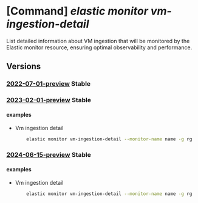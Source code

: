 # [Command] _elastic monitor vm-ingestion-detail_

List detailed information about VM ingestion that will be monitored by the Elastic monitor resource, ensuring optimal observability and performance.

## Versions

### [2022-07-01-preview](/Resources/mgmt-plane/L3N1YnNjcmlwdGlvbnMve30vcmVzb3VyY2Vncm91cHMve30vcHJvdmlkZXJzL21pY3Jvc29mdC5lbGFzdGljL21vbml0b3JzL3t9L3ZtaW5nZXN0aW9uZGV0YWlscw==/2022-07-01-preview.xml) **Stable**

<!-- mgmt-plane /subscriptions/{}/resourcegroups/{}/providers/microsoft.elastic/monitors/{}/vmingestiondetails 2022-07-01-preview -->

### [2023-02-01-preview](/Resources/mgmt-plane/L3N1YnNjcmlwdGlvbnMve30vcmVzb3VyY2Vncm91cHMve30vcHJvdmlkZXJzL21pY3Jvc29mdC5lbGFzdGljL21vbml0b3JzL3t9L3ZtaW5nZXN0aW9uZGV0YWlscw==/2023-02-01-preview.xml) **Stable**

<!-- mgmt-plane /subscriptions/{}/resourcegroups/{}/providers/microsoft.elastic/monitors/{}/vmingestiondetails 2023-02-01-preview -->

#### examples

- Vm ingestion detail
    ```bash
        elastic monitor vm-ingestion-detail --monitor-name name -g rg
    ```

### [2024-06-15-preview](/Resources/mgmt-plane/L3N1YnNjcmlwdGlvbnMve30vcmVzb3VyY2Vncm91cHMve30vcHJvdmlkZXJzL21pY3Jvc29mdC5lbGFzdGljL21vbml0b3JzL3t9L3ZtaW5nZXN0aW9uZGV0YWlscw==/2024-06-15-preview.xml) **Stable**

<!-- mgmt-plane /subscriptions/{}/resourcegroups/{}/providers/microsoft.elastic/monitors/{}/vmingestiondetails 2024-06-15-preview -->

#### examples

- Vm ingestion detail
    ```bash
        elastic monitor vm-ingestion-detail --monitor-name name -g rg
    ```
